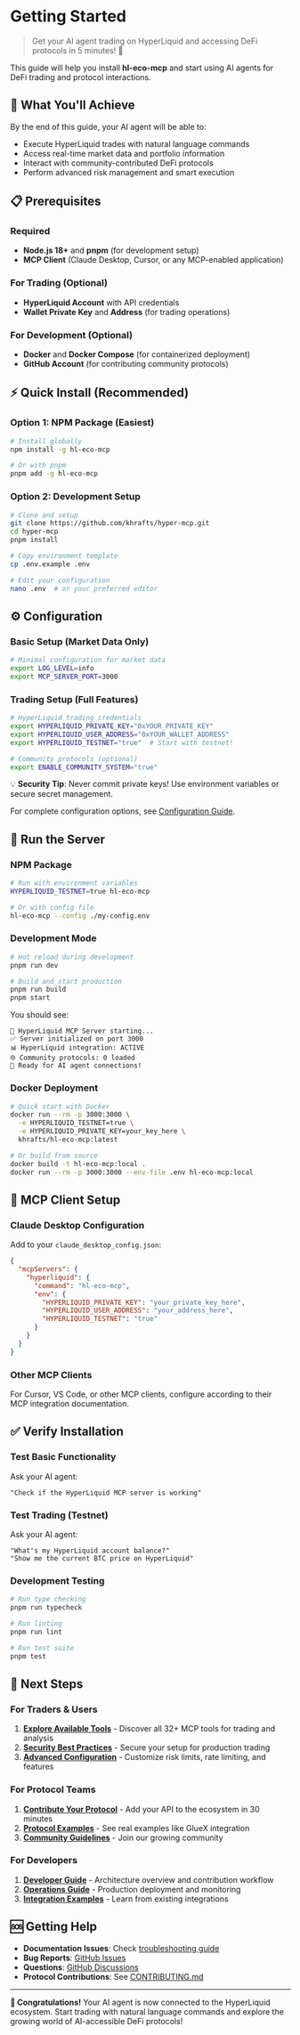 # Getting Started

> Get your AI agent trading on HyperLiquid and accessing DeFi protocols in 5 minutes! 🚀

This guide will help you install **hl-eco-mcp** and start using AI agents for DeFi trading and protocol interactions.

## 🎯 What You'll Achieve

By the end of this guide, your AI agent will be able to:

- Execute HyperLiquid trades with natural language commands
- Access real-time market data and portfolio information
- Interact with community-contributed DeFi protocols
- Perform advanced risk management and smart execution

## 📋 Prerequisites

### Required

- **Node.js 18+** and **pnpm** (for development setup)
- **MCP Client** (Claude Desktop, Cursor, or any MCP-enabled application)

### For Trading (Optional)

- **HyperLiquid Account** with API credentials
- **Wallet Private Key** and **Address** (for trading operations)

### For Development (Optional)

- **Docker** and **Docker Compose** (for containerized deployment)
- **GitHub Account** (for contributing community protocols)

## ⚡ Quick Install (Recommended)

### Option 1: NPM Package (Easiest)

```bash
# Install globally
npm install -g hl-eco-mcp

# Or with pnpm
pnpm add -g hl-eco-mcp
```

### Option 2: Development Setup

```bash
# Clone and setup
git clone https://github.com/khrafts/hyper-mcp.git
cd hyper-mcp
pnpm install

# Copy environment template
cp .env.example .env

# Edit your configuration
nano .env  # or your preferred editor
```

## ⚙️ Configuration

### Basic Setup (Market Data Only)

```bash
# Minimal configuration for market data
export LOG_LEVEL=info
export MCP_SERVER_PORT=3000
```

### Trading Setup (Full Features)

```bash
# HyperLiquid trading credentials
export HYPERLIQUID_PRIVATE_KEY="0xYOUR_PRIVATE_KEY"
export HYPERLIQUID_USER_ADDRESS="0xYOUR_WALLET_ADDRESS"
export HYPERLIQUID_TESTNET="true"  # Start with testnet!

# Community protocols (optional)
export ENABLE_COMMUNITY_SYSTEM="true"
```

💡 **Security Tip**: Never commit private keys! Use environment variables or secure secret management.

For complete configuration options, see [Configuration Guide](configuration.md).

## 🚀 Run the Server

### NPM Package

```bash
# Run with environment variables
HYPERLIQUID_TESTNET=true hl-eco-mcp

# Or with config file
hl-eco-mcp --config ./my-config.env
```

### Development Mode

```bash
# Hot reload during development
pnpm run dev

# Build and start production
pnpm run build
pnpm start
```

You should see:

```
🚀 HyperLiquid MCP Server starting...
✅ Server initialized on port 3000
📊 HyperLiquid integration: ACTIVE
🌐 Community protocols: 0 loaded
🎯 Ready for AI agent connections!
```

### Docker Deployment

```bash
# Quick start with Docker
docker run --rm -p 3000:3000 \
  -e HYPERLIQUID_TESTNET=true \
  -e HYPERLIQUID_PRIVATE_KEY=your_key_here \
  khrafts/hl-eco-mcp:latest

# Or build from source
docker build -t hl-eco-mcp:local .
docker run --rm -p 3000:3000 --env-file .env hl-eco-mcp:local
```

## 🔧 MCP Client Setup

### Claude Desktop Configuration

Add to your `claude_desktop_config.json`:

```json
{
  "mcpServers": {
    "hyperliquid": {
      "command": "hl-eco-mcp",
      "env": {
        "HYPERLIQUID_PRIVATE_KEY": "your_private_key_here",
        "HYPERLIQUID_USER_ADDRESS": "your_address_here",
        "HYPERLIQUID_TESTNET": "true"
      }
    }
  }
}
```

### Other MCP Clients

For Cursor, VS Code, or other MCP clients, configure according to their MCP integration documentation.

## ✅ Verify Installation

### Test Basic Functionality

Ask your AI agent:

```
"Check if the HyperLiquid MCP server is working"
```

### Test Trading (Testnet)

Ask your AI agent:

```
"What's my HyperLiquid account balance?"
"Show me the current BTC price on HyperLiquid"
```

### Development Testing

```bash
# Run type checking
pnpm run typecheck

# Run linting
pnpm run lint

# Run test suite
pnpm test
```

## 🎯 Next Steps

### For Traders & Users

1. **[Explore Available Tools](tools/overview.md)** - Discover all 32+ MCP tools for trading and analysis
2. **[Security Best Practices](operations/security.md)** - Secure your setup for production trading
3. **[Advanced Configuration](configuration.md)** - Customize risk limits, rate limiting, and features

### For Protocol Teams

1. **[Contribute Your Protocol](../CONTRIBUTING.md)** - Add your API to the ecosystem in 30 minutes
2. **[Protocol Examples](../protocols/)** - See real examples like GlueX integration
3. **[Community Guidelines](../CONTRIBUTING.md#community-guidelines)** - Join our growing community

### For Developers

1. **[Developer Guide](developer/README.md)** - Architecture overview and contribution workflow
2. **[Operations Guide](operations/README.md)** - Production deployment and monitoring
3. **[Integration Examples](integrations/README.md)** - Learn from existing integrations

## 🆘 Getting Help

- **Documentation Issues**: Check [troubleshooting guide](operations/troubleshooting.md)
- **Bug Reports**: [GitHub Issues](https://github.com/khrafts/hyper-mcp/issues)
- **Questions**: [GitHub Discussions](https://github.com/khrafts/hyper-mcp/discussions)
- **Protocol Contributions**: See [CONTRIBUTING.md](../CONTRIBUTING.md)

---

**🎉 Congratulations!** Your AI agent is now connected to the HyperLiquid ecosystem. Start trading with natural language commands and explore the growing world of AI-accessible DeFi protocols!
